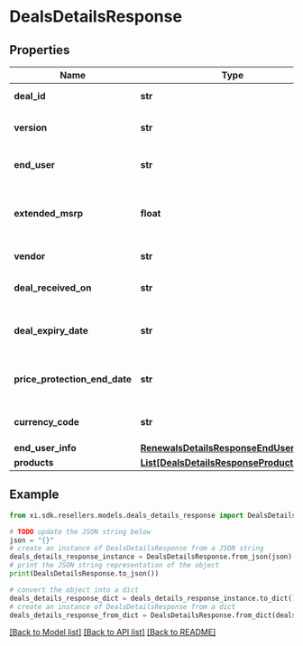 # DealsDetailsResponse


## Properties

Name | Type | Description | Notes
------------ | ------------- | ------------- | -------------
**deal_id** | **str** | Deal/Special bid number. | [optional] 
**version** | **str** | Most recent version number of the deal. | [optional] 
**end_user** | **str** | The end user/customer&#39;s name. | [optional] 
**extended_msrp** | **float** | Extended MSRP - Manufacturer Suggested Retail Price X Quantity. | [optional] 
**vendor** | **str** | The vendor&#39;s name. | [optional] 
**deal_received_on** | **str** | The date on which the deal starts. | [optional] 
**deal_expiry_date** | **str** | Expiration date of the deal/Special bid. | [optional] 
**price_protection_end_date** | **str** | The date on which the price protection will end. | [optional] 
**currency_code** | **str** | Country specific currency code. | [optional] 
**end_user_info** | [**RenewalsDetailsResponseEndUserInfo**](RenewalsDetailsResponseEndUserInfo.md) |  | [optional] 
**products** | [**List[DealsDetailsResponseProductsInner]**](DealsDetailsResponseProductsInner.md) |  | [optional] 

## Example

```python
from xi.sdk.resellers.models.deals_details_response import DealsDetailsResponse

# TODO update the JSON string below
json = "{}"
# create an instance of DealsDetailsResponse from a JSON string
deals_details_response_instance = DealsDetailsResponse.from_json(json)
# print the JSON string representation of the object
print(DealsDetailsResponse.to_json())

# convert the object into a dict
deals_details_response_dict = deals_details_response_instance.to_dict()
# create an instance of DealsDetailsResponse from a dict
deals_details_response_from_dict = DealsDetailsResponse.from_dict(deals_details_response_dict)
```
[[Back to Model list]](../README.md#documentation-for-models) [[Back to API list]](../README.md#documentation-for-api-endpoints) [[Back to README]](../README.md)


